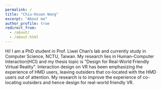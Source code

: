 ```yaml
---
permalink: /
title: "Chiu-Hsuan Wang"
excerpt: "About me"
author_profile: true
redirect_from: 
  - /about/
  - /about.html
---
```


Hi! I am a PhD student in Prof. Liwei Chan’s lab and currently study in Computer Science, NCTU, Taiwan. My research lies in Human-Computer Interaction(HCI) and my thesis topic is "Design for Real-World Friendly Virtual Reality". Interaction design on VR has been emphasizing the experience of HMD users, leaving outsiders that co-located with the HMD users out of attention. My research is to improve the experience of co-locating outsiders and hence design for real-world friendly VR.
